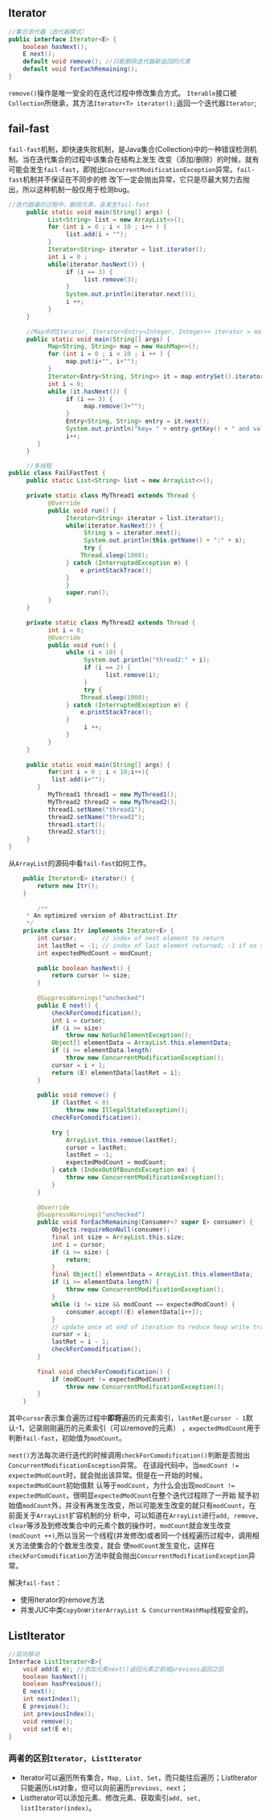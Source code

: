 ## Iterator
```Java
//集合迭代器（迭代器模式）
public interface Iterator<E> {
    boolean hasNext();
    E next();
    default void remove(); //只能删除迭代器新返回的元素
    default void forEachRemaining();	
}
```
`remove()`操作是唯一安全的在迭代过程中修改集合方式。
`Iterable`接口被`Collection`所继承，其方法`Iterator<T> iterator();`返回一个迭代器`Iterator`;
## fail-fast
`fail-fast`机制，即快速失败机制，是Java集合(Collection)中的一种错误检测机制。当在迭代集合的过程中该集合在结构上发生
改变（添加/删除）的时候，就有可能会发生`fail-fast`，即抛出`ConcurrentModificationException`异常。`fail-fast`机制并不保证在不同步的修
改下一定会抛出异常，它只是尽最大努力去抛出，所以这种机制一般仅用于检测bug。
```Java
//迭代器遍历过程中，删除元素，会发生fail-fast
     public static void main(String[] args) {
           List<String> list = new ArrayList<>();
           for (int i = 0 ; i < 10 ; i++ ) {
                list.add(i + "");
           }
           Iterator<String> iterator = list.iterator();
           int i = 0 ;
           while(iterator.hasNext()) {
                if (i == 3) {
                     list.remove(3);
                }
                System.out.println(iterator.next());
                i ++;
           }
     }
     
     //Map中的Iterator, Iterator<Entry<Integer, Integer>> iterator = map.entrySet().iterator();
     public static void main(String[] args) {
           Map<String, String> map = new HashMap<>();
           for (int i = 0 ; i < 10 ; i ++ ) {
                map.put(i+"", i+"");
           }
           Iterator<Entry<String, String>> it = map.entrySet().iterator();
           int i = 0;
           while (it.hasNext()) {
                if (i == 3) {
                     map.remove(3+"");
                }
                Entry<String, String> entry = it.next();
                System.out.println("key= " + entry.getKey() + " and value= " + entry.getValue());
                i++;
        }
     }

     //多线程
public class FailFastTest {
     public static List<String> list = new ArrayList<>();
 
     private static class MyThread1 extends Thread {
           @Override
           public void run() {
                Iterator<String> iterator = list.iterator();
                while(iterator.hasNext()) {
                     String s = iterator.next();
                     System.out.println(this.getName() + ":" + s);
                     try {
                    Thread.sleep(1000);
                } catch (InterruptedException e) {
                    e.printStackTrace();
                }
                }
                super.run();
           }
     }
 
     private static class MyThread2 extends Thread {
           int i = 0;
           @Override
           public void run() {
                while (i < 10) {
                     System.out.println("thread2:" + i);
                     if (i == 2) {
                           list.remove(i);
                     }
                     try {
                    Thread.sleep(1000);
                } catch (InterruptedException e) {
                    e.printStackTrace();
                }
                     i ++;
                }
           }
     }
 
     public static void main(String[] args) {
           for(int i = 0 ; i < 10;i++){
            list.add(i+"");
        }
           MyThread1 thread1 = new MyThread1();
           MyThread2 thread2 = new MyThread2();
           thread1.setName("thread1");
           thread2.setName("thread2");
           thread1.start();
           thread2.start();
     }
}
```
从`ArrayList`的源码中看`fail-fast`如何工作。
```Java
    public Iterator<E> iterator() {
        return new Itr();
    }
	
	    /**
     * An optimized version of AbstractList.Itr
     */
    private class Itr implements Iterator<E> {
        int cursor;       // index of next element to return
        int lastRet = -1; // index of last element returned; -1 if no such
        int expectedModCount = modCount;
 
        public boolean hasNext() {
            return cursor != size;
        }
 
        @SuppressWarnings("unchecked")
        public E next() {
            checkForComodification();
            int i = cursor;
            if (i >= size)
                throw new NoSuchElementException();
            Object[] elementData = ArrayList.this.elementData;
            if (i >= elementData.length)
                throw new ConcurrentModificationException();
            cursor = i + 1;
            return (E) elementData[lastRet = i];
        }
 
        public void remove() {
            if (lastRet < 0)
                throw new IllegalStateException();
            checkForComodification();
 
            try {
                ArrayList.this.remove(lastRet);
                cursor = lastRet;
                lastRet = -1;
                expectedModCount = modCount;
            } catch (IndexOutOfBoundsException ex) {
                throw new ConcurrentModificationException();
            }
        }
 
        @Override
        @SuppressWarnings("unchecked")
        public void forEachRemaining(Consumer<? super E> consumer) {
            Objects.requireNonNull(consumer);
            final int size = ArrayList.this.size;
            int i = cursor;
            if (i >= size) {
                return;
            }
            final Object[] elementData = ArrayList.this.elementData;
            if (i >= elementData.length) {
                throw new ConcurrentModificationException();
            }
            while (i != size && modCount == expectedModCount) {
                consumer.accept((E) elementData[i++]);
            }
            // update once at end of iteration to reduce heap write traffic
            cursor = i;
            lastRet = i - 1;
            checkForComodification();
        }
 
        final void checkForComodification() {
            if (modCount != expectedModCount)
                throw new ConcurrentModificationException();
        }
    }
```
其中`cursor`表示集合遍历过程中**即将**遍历的元素索引，`lastRet`是`cursor - 1`默认-1，记录刚刚遍历的元素索引（可以remove的元素）
，`expectedModCount`用于判断`fail-fast`，初始值为`modCount`。

`next()`方法每次进行迭代的时候调用`checkForComodification()`判断是否抛出`ConcurrentModificationException`异常。
在该段代码中，当`modCount != expectedModCount`时，就会抛出该异常。但是在一开始的时候，`expectedModCount`初始值默
认等于`modCount`，为什么会出现`modCount != expectedModCount`，很明显`expectedModCount`在整个迭代过程除了一开始
赋予初始值`modCount`外，并没有再发生改变，所以可能发生改变的就只有`modCount`，在前面关于`ArrayList`扩容机制的分
析中，可以知道在`ArrayList`进行`add, remove, clear`等涉及到修改集合中的元素个数的操作时，`modCount`就会发生改变
`(modCount ++)`,所以当另一个线程(并发修改)或者同一个线程遍历过程中，调用相关方法使集合的个数发生改变，就会
使`modCount`发生变化，这样在`checkForComodification`方法中就会抛出`ConcurrentModificationException`异常。

解决`fail-fast`：
* 使用Iterator的remove方法
* 并发JUC中类`CopyOnWriterArrayList & ConcurrentHashMap`线程安全的。
## ListIterator
```Java
//双向移动
Interface ListIterator<E>{
    void add(E e); //添加元素next()返回元素之前或previous返回之后
    boolean hasNext();
    boolean hasPrevious();
    E next();
    int nextIndex();
    E previous();
    int previousIndex();
    void remove();
    void set(E e);
}
```
### 两者的区别`Iterator, ListIterator`
* Iterator可以遍历所有集合，`Map, List, Set`，而只能往后遍历；ListIterator只能遍历List对象，但可以向前遍历`previous, next`；
* ListIterator可以添加元素、修改元素、获取索引`add, set, listIterator(index)`。
